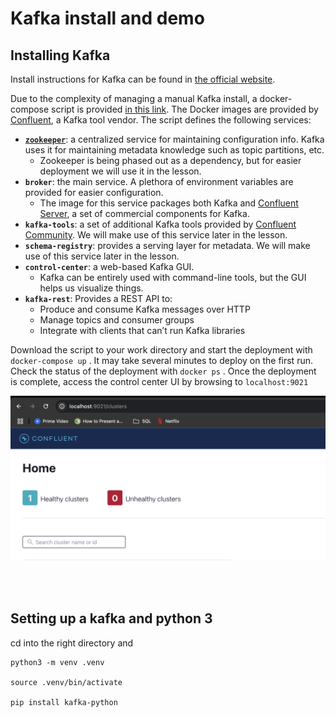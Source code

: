 # Kafka install and demo

## Installing Kafka

Install instructions for Kafka can be found in [the official website](https://kafka.apache.org/quickstart#quickstart_kafkaconnect).

Due to the complexity of managing a manual Kafka install, a docker-compose script is provided [in this link](../6_streaming/docker-compose.yml). The Docker images are provided by [Confluent](https://www.confluent.io/), a Kafka tool vendor. The script defines the following services:

* **[`zookeeper`](https://zookeeper.apache.org/)**: a centralized service for maintaining configuration info. Kafka uses it for maintaining metadata knowledge such as topic partitions, etc.
    * Zookeeper is being phased out as a dependency, but for easier deployment we will use it in the lesson.
* **`broker`**: the main service. A plethora of environment variables are provided for easier configuration.
    * The image for this service packages both Kafka and [Confluent Server](https://docs.confluent.io/platform/current/installation/migrate-confluent-server.html), a set of commercial components for Kafka.
* **`kafka-tools`**: a set of additional Kafka tools provided by [Confluent Community](https://www.confluent.io/community/#:~:text=Confluent%20proudly%20supports%20the%20community,Kafka%C2%AE%EF%B8%8F%2C%20and%20its%20ecosystems.). We will make use of this service later in the lesson.
* **`schema-registry`**: provides a serving layer for metadata. We will make use of this service later in the lesson. 
* **`control-center`**: a web-based Kafka GUI.
    * Kafka can be entirely used with command-line tools, but the GUI helps us visualize things.
* **`kafka-rest`**: Provides a REST API to:
    * Produce and consume Kafka messages over HTTP
    * Manage topics and consumer groups
    * Integrate with clients that can’t run Kafka libraries

Download the script to your work directory and start the deployment with `docker-compose up` . It may take several minutes to deploy on the first run. Check the status of the deployment with `docker ps` . Once the deployment is complete, access the control center UI by browsing to `localhost:9021`

![sp6](images/sp6.jpeg)

<br><br>

## Setting up a kafka and python 3

cd into the right directory and 

```
python3 -m venv .venv

source .venv/bin/activate

pip install kafka-python
```



